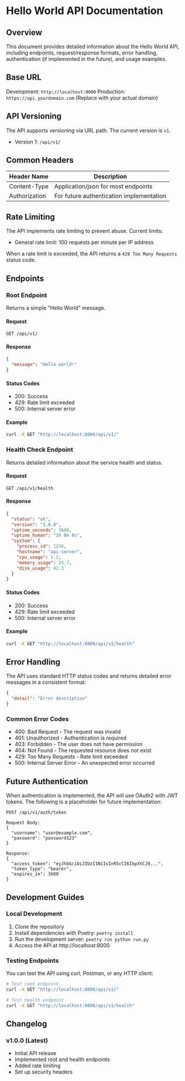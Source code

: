 # Hello World API Documentation

## Overview

This document provides detailed information about the Hello World API, including endpoints, request/response formats, error handling, authentication (if implemented in the future), and usage examples.

## Base URL

Development: `http://localhost:8000`
Production: `https://api.yourdomain.com` (Replace with your actual domain)

## API Versioning

The API supports versioning via URL path. The current version is `v1`.

- Version 1: `/api/v1/`

## Common Headers

| Header Name | Description |
|-------------|-------------|
| Content-Type | Application/json for most endpoints |
| Authorization | For future authentication implementation |

## Rate Limiting

The API implements rate limiting to prevent abuse. Current limits:

- General rate limit: 100 requests per minute per IP address

When a rate limit is exceeded, the API returns a `429 Too Many Requests` status code.

## Endpoints

### Root Endpoint

Returns a simple "Hello World" message.

#### Request

```
GET /api/v1/
```

#### Response

```json
{
  "message": "Hello world!"
}
```

#### Status Codes

- 200: Success
- 429: Rate limit exceeded
- 500: Internal server error

#### Example

```bash
curl -X GET "http://localhost:8000/api/v1/"
```

### Health Check Endpoint

Returns detailed information about the service health and status.

#### Request

```
GET /api/v1/health
```

#### Response

```json
{
  "status": "ok",
  "version": "1.0.0",
  "uptime_seconds": 3600,
  "uptime_human": "1h 0m 0s",
  "system": {
    "process_id": 1234,
    "hostname": "api-server",
    "cpu_usage": 5.2,
    "memory_usage": 25.7,
    "disk_usage": 42.3
  }
}
```

#### Status Codes

- 200: Success
- 429: Rate limit exceeded
- 500: Internal server error

#### Example

```bash
curl -X GET "http://localhost:8000/api/v1/health"
```

## Error Handling

The API uses standard HTTP status codes and returns detailed error messages in a consistent format:

```json
{
  "detail": "Error description"
}
```

### Common Error Codes

- 400: Bad Request - The request was invalid
- 401: Unauthorized - Authentication is required
- 403: Forbidden - The user does not have permission
- 404: Not Found - The requested resource does not exist
- 429: Too Many Requests - Rate limit exceeded
- 500: Internal Server Error - An unexpected error occurred

## Future Authentication

When authentication is implemented, the API will use OAuth2 with JWT tokens. The following is a placeholder for future implementation:

```
POST /api/v1/auth/token

Request Body:
{
  "username": "user@example.com",
  "password": "password123"
}

Response:
{
  "access_token": "eyJhbGciOiJIUzI1NiIsInR5cCI6IkpXVCJ9...",
  "token_type": "bearer",
  "expires_in": 3600
}
```

## Development Guides

### Local Development

1. Clone the repository
2. Install dependencies with Poetry: `poetry install`
3. Run the development server: `poetry run python run.py`
4. Access the API at http://localhost:8000

### Testing Endpoints

You can test the API using curl, Postman, or any HTTP client:

```bash
# Test root endpoint
curl -X GET "http://localhost:8000/api/v1/"

# Test health endpoint
curl -X GET "http://localhost:8000/api/v1/health"
```

## Changelog

### v1.0.0 (Latest)

- Initial API release
- Implemented root and health endpoints
- Added rate limiting
- Set up security headers 